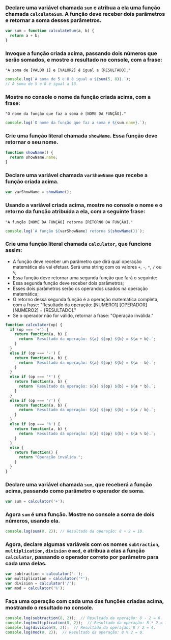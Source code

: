 ### Declare uma variável chamada `sum` e atribua a ela uma função chamada `calculateSum`. A função deve receber dois parâmetros e retornar a soma desses parâmetros.
```js
var sum = function calculateSum(a, b) {
  return a + b;
}
```

### Invoque a função criada acima, passando dois números que serão somados, e mostre o resultado no console, com a frase:
`"A soma de [VALOR 1] e [VALOR2] é igual a [RESULTADO]."`
```js
console.log(`A soma de 5 e 8 é igual a ${sum(5, 8)}.`);
// A soma de 5 e 8 é igual a 13.
```

### Mostre no console o nome da função criada acima, com a frase:
`"O nome da função que faz a soma é [NOME DA FUNÇÃO]."`
```js
console.log(`O nome da função que faz a soma é ${sum.name}.`);
```

### Crie uma função literal chamada `showName`. Essa função deve retornar o seu nome.
```js
function showName() {
  return showName.name;
}
```

### Declare uma variável chamada `varShowName` que recebe a função criada acima.
```js
var varShowName = showName();
```

### Usando a variável criada acima, mostre no console o nome e o retorno da função atribuída a ela, com a seguinte frase:
`"A função [NOME DA FUNÇÃO] retorna [RETORNO DA FUNÇÃO]."`
```js
console.log(`A função ${varShowName} retorna ${showName()}`);
```

### Crie uma função literal chamada `calculator`, que funcione assim:
  - A função deve receber um parâmetro que dirá qual operação matemática ela
vai efetuar. Será uma string com os valores `+`, `-`, `*`, `/` ou `%`;
  - Essa função deve retornar uma segunda função que fará o seguinte:
  - Essa segunda função deve receber dois parâmetros;
  - Esses dois parâmetros serão os operandos usados na operação matemática;
  - O retorno dessa segunda função é a operação matemática completa, com a frase:
  "Resultado da operação: [NUMERO1] [OPERADOR] [NUMERO2] = [RESULTADO]."
  - Se o operador não for válido, retornar a frase:
  "Operação inválida."
```js
function calculator(op) {
  if (op === '+') {
    return function(a, b) {
      return `Resultado da operação: ${a} ${op} ${b} = ${a + b}.`;
    }
  }
  else if (op === '-') {
    return function(a, b) {
      return `Resultado da operação: ${a} ${op} ${b} = ${a - b}.`;
    }
  }
  else if (op === '*') {
    return function(a, b) {
      return `Resultado da operação: ${a} ${op} ${b} = ${a * b}.`;
    }
  }
  else if (op === '/') {
    return function(a, b) {
      return `Resultado da operação: ${a} ${op} ${b} = ${a / b}.`;
    }
  }
  else if (op === '%') {
    return function(a, b) {
      return `Resultado da operação: ${a} ${op} ${b} = ${a % b}.`;
    }
  }
  else {
    return function() {
      return "Operação inválida.";
    }
  }
}
```

### Declare uma variável chamada `sum`, que receberá a função acima, passando como parâmetro o operador de soma.
```js
var sum = calculator('+');
```

### Agora `sum` é uma função. Mostre no console a soma de dois números, usando ela.
```js
console.log(sum(8, 2)); // Resultado da operação: 8 + 2 = 10.
```

### Agora, declare algumas variáveis com os nomes `subtraction`, `multiplication`, `division` e `mod`, e atribua a elas a função `calculator`, passando o operador correto por parâmetro para cada uma delas.
```js
var subtraction = calculator('-');
var multiplication = calculator('*');
var division = calculator('/');
var mod = calculator('%');
```

### Faça uma operação com cada uma das funções criadas acima, mostrando o resultado no console.
```js
console.log(subtraction(8, 2));  // Resultado da operação: 8 - 2 = 6.
console.log(multiplication(8, 2));  // Resultado da operação: 8 * 2 = 16.
console.log(division(8, 2));  // Resultado da operação: 8 / 2 = 4.
console.log(mod(8, 2));  // Resultado da operação: 8 % 2 = 0.
```